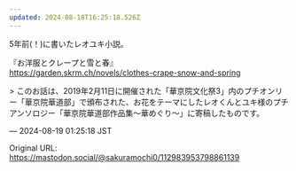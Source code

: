```yaml
---
updated: 2024-08-18T16:25:18.526Z
---
```


<p>5年前(！)に書いたレオユキ小説。</p><p>『お洋服とクレープと雪と春』<br /><a href="https://garden.skrm.ch/novels/clothes-crape-snow-and-spring" target="_blank" rel="nofollow noopener noreferrer" translate="no"><span class="invisible">https://</span><span class="ellipsis">garden.skrm.ch/novels/clothes-</span><span class="invisible">crape-snow-and-spring</span></a></p><p>&gt; このお話は、2019年2月11日に開催された「華京院文化祭3」内のプチオンリー「華京院華道部」で頒布された、お花をテーマにしたレオくんとユキ様のプチアンソロジー「華京院華道部作品集〜華めぐり〜」に寄稿したものです。</p>

&mdash; 2024-08-19 01:25:18 JST

Original URL: https://mastodon.social/@sakuramochi0/112983953798861139
